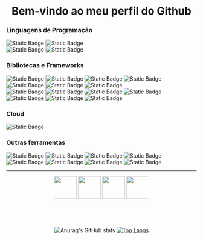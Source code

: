 <h1 align="center">Bem-vindo ao meu perfil do Github</h1>
<div align="left">
  <h3>Linguagens de Programação</h1>
  <div>
      <img alt="Static Badge" src="https://img.shields.io/badge/Python-black?style=for-the-badge&logoColor=white&logo=Python&logoSize=60">
      <img alt="Static Badge" src="https://img.shields.io/badge/Java-black?style=for-the-badge&logo=openjdk&logoSize=60">
    <br>
      <img alt="Static Badge" src="https://img.shields.io/badge/TypeScript-black?style=for-the-badge&logo=TypeScript&logoColor=white&logoSize=60">
      <img alt="Static Badge" src="https://img.shields.io/badge/JavaScript-black?style=for-the-badge&logo=JavaScript&logoColor=white&logoSize=60">
  </div>
  <h3>Bibliotecas e Frameworks</h3>
  <div>
      <img alt="Static Badge" src="https://img.shields.io/badge/Flask-black?style=for-the-badge&logo=Flask&logoSize=60"> 
      <img alt="Static Badge" src="https://img.shields.io/badge/Jinja2-black?style=for-the-badge&logo=Jinja&logoColor=white&logoSize=60">
      <img alt="Static Badge" src="https://img.shields.io/badge/SQLAlchemy-black?style=for-the-badge&logo=SQLAlchemy&logoColor=white&logoSize=60">
      <img alt="Static Badge" src="https://img.shields.io/badge/Pytest-black?style=for-the-badge&logo=Pytest&logoColor=white&logoSize=60">
      <img alt="Static Badge" src="https://img.shields.io/badge/Node.js-black?style=for-the-badge&logo=Node.js&logoColor=white&logoSize=60">
      <img alt="Static Badge" src="https://img.shields.io/badge/Express-black?style=for-the-badge&logo=Express&logoColor=white&logoSize=60">
      <img alt="Static Badge" src="https://img.shields.io/badge/EJS-black?style=for-the-badge&logo=ejs&logoColor=white&logoSize=60">
      <br>
       <img alt="Static Badge" src="https://img.shields.io/badge/Sequelize-black?style=for-the-badge&logo=Sequelize&logoColor=white&logoSize=60">
       <img alt="Static Badge" src="https://img.shields.io/badge/React-black?style=for-the-badge&logo=React&logoColor=white&logoSize=60">
       <img alt="Static Badge" src="https://img.shields.io/badge/Vue.js-black?style=for-the-badge&logo=Vue.js&logoColor=white&logoSize=60">  
       <img alt="Static Badge" src="https://img.shields.io/badge/Mongoose-black?style=for-the-badge&logo=Mongoose&logoColor=white&logoSize=60">
       <img alt="Static Badge" src="https://img.shields.io/badge/Nodemon-black?style=for-the-badge&logo=Nodemon&logoColor=white&logoSize=60">
       <img alt="Static Badge" src="https://img.shields.io/badge/TailwindCSS-black?style=for-the-badge&logo=TailwindCSS&logoColor=white&logoSize=60">
       <img alt="Static Badge" src="https://img.shields.io/badge/Bootstrap-black?style=for-the-badge&logo=Bootstrap&logoColor=white&logoSize=60">  
  </div>
  <h3>Cloud</h3>
  <div>
      <img alt="Static Badge" src="https://img.shields.io/badge/Amazon%20Web%20Services-black?style=for-the-badge&logo=Amazon%20Web%20Services&logoColor=white&logoSize=60">
  </div>
  <h3>Outras ferramentas</h3>
  <div>
      <img alt="Static Badge" src="https://img.shields.io/badge/Docker-black?style=for-the-badge&logo=Docker&logoColor=white&logoSize=60">
      <img alt="Static Badge" src="https://img.shields.io/badge/Git-black?style=for-the-badge&logo=Git&logoColor=white&logoSize=60">
      <img alt="Static Badge" src="https://img.shields.io/badge/Linux-black?style=for-the-badge&logo=Linux&logoColor=white&logoSize=60">
      <img alt="Static Badge" src="https://img.shields.io/badge/Ubuntu-black?style=for-the-badge&logo=Ubuntu&logoColor=white&logoSize=60">
      <img alt="Static Badge" src="https://img.shields.io/badge/SQLite-black?style=for-the-badge&logo=SQLite&logoColor=white&logoSize=60">
      <img alt="Static Badge" src="https://img.shields.io/badge/MongoDB-black?style=for-the-badge&logo=MongoDB&logoColor=white&logoSize=60">
      <img alt="Static Badge" src="https://img.shields.io/badge/MySQL-black?style=for-the-badge&logo=MySQL&logoColor=white&logoSize=60">
      <img alt="Static Badge" src="https://img.shields.io/badge/Postman-black?style=for-the-badge&logo=Postman&logoColor=white&logoSize=60">
  </div>
  <hr>
  <div align="center">
    <img width="60" src="https://cdn.jsdelivr.net/gh/devicons/devicon@latest/icons/pycharm/pycharm-original.svg" />
    <img width="60" src="https://cdn.jsdelivr.net/gh/devicons/devicon@latest/icons/intellij/intellij-original.svg" />   
    <img width="60" src="https://cdn.jsdelivr.net/gh/devicons/devicon@latest/icons/webstorm/webstorm-original.svg" />
    <img width="60" src="https://cdn.jsdelivr.net/gh/devicons/devicon@latest/icons/vscode/vscode-original-wordmark.svg" />
  </div>
<h1></h1>
<div align="center">
<br>

  
![Anurag's GitHub stats](https://github-readme-stats.vercel.app/api?username=techabraao&show_icons=true&theme=dark&card_width=200px&line_height=28.9px&locale=pt-br)
[![Top Langs](https://github-readme-stats.vercel.app/api/top-langs/?username=techabraao&layout=donut&locale=pt-br&theme=dark)](https://github.com/anuraghazra/github-readme-stats)


</div>


